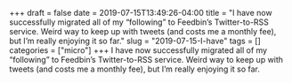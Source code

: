 +++draft = falsedate = 2019-07-15T13:49:26-04:00title = "I have now successfully migrated all of my “following” to Feedbin’s Twitter-to-RSS service. Weird way to keep up with tweets (and costs me a monthly fee), but I’m really enjoying it so far."slug = "2019-07-15-I-have"tags = []categories = ["micro"]+++I have now successfully migrated all of my “following” to Feedbin’s Twitter-to-RSS service. Weird way to keep up with tweets (and costs me a monthly fee), but I’m really enjoying it so far.